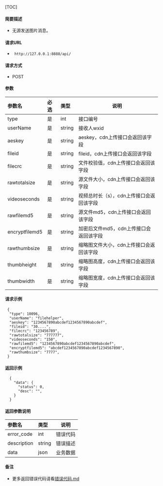 [TOC]

#### 简要描述

- 无源发送图片消息。

#### 请求URL

- ` http://127.0.0.1:8888/api/`

#### 请求方式

- POST

#### 参数

| 参数名            | 必选 | 类型     | 说明                     |   
|:---------------|:---|:-------|------------------------|   
| type           | 是  | int    | 接口编号                   |   
| userName       | 是  | string | 接收人wxid                |   
| aeskey         | 是  | string | aeskey，cdn上传接口会返回该字段   |   
| fileid         | 是  | string | fileid，cdn上传接口会返回该字段   |   
| filecrc        | 是  | string | 文件校验值，cdn上传接口会返回该字段    |   
| rawtotalsize   | 是  | string | 源文件大小，cdn上传接口会返回该字段    |   
| videoseconds   | 是  | string | 视频总时长（s），cdn上传接口会返回该字段 |   
| rawfilemd5     | 是  | string | 源文件md5，cdn上传接口会返回该字段   |   
| encryptfilemd5 | 是  | string | 加密后文件md5，cdn上传接口会返回该字段 |   
| rawthumbsize   | 是  | string | 缩略图文件大小，cdn上传接口会返回该字段  |   
| thumbheight    | 是  | string | 缩略图高度，cdn上传接口会返回该字段    |   
| thumbwidth     | 是  | string | 缩略图宽度，cdn上传接口会返回该字段    |   

#### 请求示例

```
 {
  "type": 10096,
  "userName": "filehelper",
  "aeskey": "1234567890abcdef1234567890abcdef",
  "fileid": "30....",
  "filecrc": "123456789",
  "rawtotalsize": "777777",
  "videoseconds": "150",
  "rawfilemd5": "1234567890abcdef1234567890abcdef",
  "encryptfilemd5": "abcdef1234567890abcdef1234567890",
  "rawthumbsize": "7777",
 }
```

#### 返回示例

``` 
  {
    "data": {
      "status": 0,
      "desc": "",
    }
  }
```

#### 返回参数说明

| 参数名         | 类型     | 说明   |   
|:------------|:-------|------|   
| error_code  | int    | 错误代码 |   
| description | string | 错误描述 |   
| data        | json   | 业务数据 |   

#### 备注

- 更多返回错误代码请看[错误代码.md](../错误代码.md)






